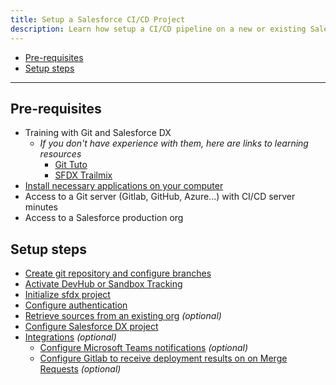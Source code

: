 ```yaml
---
title: Setup a Salesforce CI/CD Project
description: Learn how setup a CI/CD pipeline on a new or existing Salesforce project
---
```

<!-- markdownlint-disable MD013 -->

- [Pre-requisites](#pre-requisites)
- [Setup steps](#setup-steps)

___

## Pre-requisites

- Training with Git and Salesforce DX
  - _If you don't have experience with them, here are links to learning resources_
    - [Git Tuto](https://learngitbranching.js.org/)
    - [SFDX Trailmix](https://trailhead.salesforce.com/fr/users/manueljohnson/trailmixes/sfdx)
- [Install necessary applications on your computer](salesforce-ci-cd-use-install.md)
- Access to a Git server (Gitlab, GitHub, Azure...) with CI/CD server minutes
- Access to a Salesforce production org

## Setup steps

- [Create git repository and configure branches](salesforce-ci-cd-setup-git.md)
- [Activate DevHub or Sandbox Tracking](salesforce-ci-cd-setup-activate-org.md)
- [Initialize sfdx project](salesforce-ci-cd-setup-init-project.md)
- [Configure authentication](salesforce-ci-cd-setup-auth.md)
- [Retrieve sources from an existing org](salesforce-ci-cd-setup-existing-org.md) _(optional)_
- [Configure Salesforce DX project](salesforce-ci-cd-config-home.md)
- [Integrations](salesforce-ci-cd-setup-integrations-home.md) _(optional)_
  - [Configure Microsoft Teams notifications](salesforce-ci-cd-setup-integration-ms-teams.md) _(optional)_
  - [Configure Gitlab to receive deployment results on on Merge Requests](salesforce-ci-cd-setup-integration-gitlab.md) _(optional)_